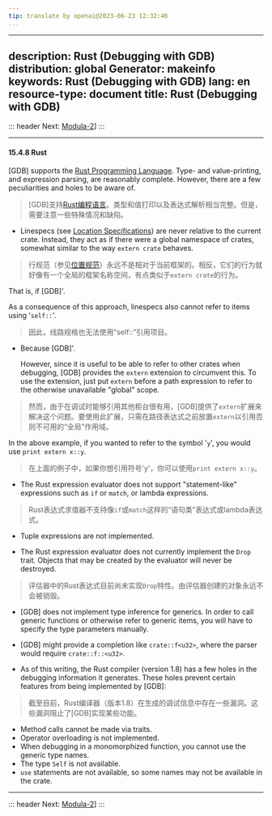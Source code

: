 ```yaml
---
tip: translate by openai@2023-06-23 12:32:46
...
```

---
description: Rust (Debugging with GDB)
distribution: global
Generator: makeinfo
keywords: Rust (Debugging with GDB)
lang: en
resource-type: document
title: Rust (Debugging with GDB)
---
::: header
Next: [Modula-2](Modula_002d2.html#Modula_002d2)]
:::

---

#### 15.4.8 Rust


[GDB] supports the [Rust Programming Language](https://www.rust-lang.org/). Type- and value-printing, and expression parsing, are reasonably complete. However, there are a few peculiarities and holes to be aware of.

> [GDB]支持[Rust编程语言](https://www.rust-lang.org/)。类型和值打印以及表达式解析相当完整。但是，需要注意一些特殊情况和缺陷。


- Linespecs (see [Location Specifications](Location-Specifications.html#Location-Specifications)) are never relative to the current crate. Instead, they act as if there were a global namespace of crates, somewhat similar to the way `extern crate` behaves.

> 行规范（参见[位置规范](Location-Specifications.html#Location-Specifications)）永远不是相对于当前框架的。相反，它们的行为就好像有一个全局的框架名称空间，有点类似于`extern crate`的行为。

  That is, if [GDB]'.


  As a consequence of this approach, linespecs also cannot refer to items using '`self::`'.

> 因此，线路规格也无法使用“self::”引用项目。
- Because [GDB]'.


  However, since it is useful to be able to refer to other crates when debugging, [GDB] provides the `extern` extension to circumvent this. To use the extension, just put `extern` before a path expression to refer to the otherwise unavailable "global" scope.

> 然而，由于在调试时能够引用其他柜台很有用，[GDB]提供了`extern`扩展来解决这个问题。要使用此扩展，只需在路径表达式之前放置`extern`以引用否则不可用的“全局”作用域。


  In the above example, if you wanted to refer to the symbol '`y`', you would use `print extern x::y`.

> 在上面的例子中，如果你想引用符号'y'，你可以使用`print extern x::y`。

- The Rust expression evaluator does not support "statement-like" expressions such as `if` or `match`, or lambda expressions.

> Rust表达式求值器不支持像`if`或`match`这样的“语句类”表达式或lambda表达式。
- Tuple expressions are not implemented.

- The Rust expression evaluator does not currently implement the `Drop` trait. Objects that may be created by the evaluator will never be destroyed.

> 评估器中的Rust表达式目前尚未实现`Drop`特性。由评估器创建的对象永远不会被销毁。
- [GDB] does not implement type inference for generics. In order to call generic functions or otherwise refer to generic items, you will have to specify the type parameters manually.
- [GDB] might provide a completion like `crate::f<u32>`, where the parser would require `crate::f::<u32>`.

- As of this writing, the Rust compiler (version 1.8) has a few holes in the debugging information it generates. These holes prevent certain features from being implemented by [GDB]:

> 截至目前，Rust编译器（版本1.8）在生成的调试信息中存在一些漏洞。这些漏洞阻止了[GDB]实现某些功能。

  - Method calls cannot be made via traits.
  - Operator overloading is not implemented.
  - When debugging in a monomorphized function, you cannot use the generic type names.
  - The type `Self` is not available.
  - `use` statements are not available, so some names may not be available in the crate.

---

::: header
Next: [Modula-2](Modula_002d2.html#Modula_002d2)]
:::
